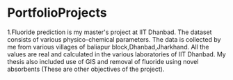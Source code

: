 # PortfolioProjects
1.Fluoride prediction is my master's project at IIT Dhanbad. The dataset consists of various physico-chemical parameters. The data is collected by me from various villages of baliapur block,Dhanbad,Jharkhand. All the values are real and calculated in the various laboratories of IIT Dhanbad. My thesis also included use of GIS and removal of fluoride using novel absorbents (These are other objectives of the project).
